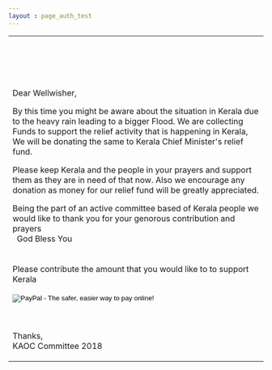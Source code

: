 ```yaml
---
layout : page_auth_test
---
```

<table id="T01" align="center"> <!-- Table Id : T01-->
<tr><td>
  <br/><br/><br/><br/><br/>
 Dear Wellwisher, <br/>
  <p>
 By this time you might be aware about the situation in Kerala due to the heavy rain leading to a bigger Flood. 
 We are collecting Funds to support the relief activity that is happening in Kerala, We will be donating the same to 
 Kerala Chief Minister's relief fund. 
  </p>
  <p>
  Please keep Kerala and the people in your prayers and support them as they are in need of that now. Also we encourage any donation as money for our relief fund will be greatly appreciated.
  </p>
  <p>
  Being the part of an active committee based of Kerala people we would like to thank you for your genorous contribution and prayers <br/>
  &nbsp; God Bless You <br/>
<br/><br/>
 Please contribute the amount that you would like to to support Kerala <br/>

<form action="https://www.paypal.com/cgi-bin/webscr" method="post" target="_top">
<input type="hidden" name="cmd" value="_s-xclick">
<input type="hidden" name="hosted_button_id" value="F7A95W8JJGWL6">
<input type="image" src="https://www.paypalobjects.com/en_US/i/btn/btn_donateCC_LG.gif" border="0" name="submit" alt="PayPal - The safer, easier way to pay online!">
<img alt="" border="0" src="https://www.paypalobjects.com/en_US/i/scr/pixel.gif" width="1" height="1">
</form>
    
  <br/><br/>
  Thanks, <br/>
  KAOC Committee 2018
  </p>
  </td></tr>
</table> <!-- Table Id : T01-->
